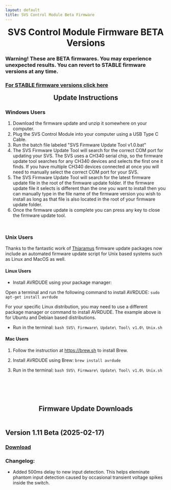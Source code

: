 ```yaml
---
layout: default
title: SVS Control Module Beta Firmware
---
```


<h1 align="center" style="margin-top: 0px;">SVS Control Module Firmware BETA Versions</h1>


### Warning! These are BETA firmwares. You may experience unexpected results. You can revert to STABLE firmware versions at any time.

### [For STABLE firmware versions click here](index.md)



<h2 align="center" style="margin-top: 0px;">Update Instructions</h2>

<p style="margin:20px;"></p>

### Windows Users

1. Download the firmware update and unzip it somewhere on your computer.
2. Plug the SVS Control Module into your computer using a USB Type C Cable.
3. Run the batch file labeled "SVS Firmware Update Tool v1.0.bat"
4. The SVS Firmware Update Tool will search for the correct COM port for updating your SVS. The SVS uses a CH340 serial chip, so the firmware update tool searches for any CH340 devices and selects the first one it finds. If you have multiple CH340 devices connected at once you will need to manually select the correct COM port for your SVS.
5. The SVS Firmware Update Tool will search for the latest firmware update file in the root of the firmware update folder. If the firmware update file it selects is different than the one you want to install then you can manually type in the file name of the firmware version you wish to install as long as that file is also located in the root of your firmware update folder.
6. Once the firmware update is complete you can press any key to close the firmware update tool.

<p style="margin:50px;"></p>

### Unix Users

 Thanks to the fantastic work of [Thiaramus](https://github.com/thiaramus) firmware update packages now include an automated firmware update script for Unix based systems such as Linux and MacOS as well.

#### Linux Users

* Install AVRDUDE using your package manager:

Open a terminal and run the following command to install AVRDUDE:
`sudo apt-get install avrdude`

For your specific Linux distribution, you may need to use a different package manager or command to install AVRDUDE.
The example above is for Ubuntu and Debian based distributions.

* Run in the terminal:
`bash SVS\ Firmware\ Update\ Tool\ v1.0\ Unix.sh`

#### Mac Users

1. Follow the instruction at https://brew.sh to install Brew.

2. Install AVRDUDE using Brew:
`brew install avrdude`

3. Run in the terminal:
`bash SVS\ Firmware\ Update\ Tool\ v1.0\ Unix.sh`


<p style="margin:100px;"></p>


<h2 align="center" style="margin-top: 0px;">Firmware Update Downloads</h2>

<p style="margin:50px;"></p>

## Version 1.11 Beta (2025-02-17)

### [Download](https://github.com/Arthrimus/SVS_Firmware_Repository/releases/download/v1.11_BETA/SVS_Firmware_1.11_BETA.zip)

### Changelog:
- Added 500ms delay to new input detection. This helps eleminate phantom input detection caused by occasional transient voltage spikes inside the switch.


<br/>
